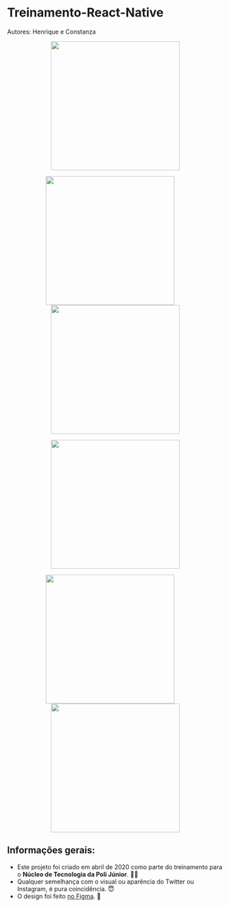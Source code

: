 # Treinamento-React-Native

Autores: Henrique e Constanza

<p align="center" float="left">
 <img align="center" src="https://user-images.githubusercontent.com/58156196/126529244-a1105cbb-bdaf-4450-99a8-5b3a4c93cd61.png" width="300" />
</p>

<p align="center" float="left">
 <img align="center" src="https://user-images.githubusercontent.com/58156196/126529890-97dc3cd2-3ce5-4446-8b73-4f7b7124d61b.png" width="300" />
 <img width="20" />
 <img align="center" src="https://user-images.githubusercontent.com/58156196/126529378-84d57cfd-9334-4f92-8d89-9bb4eaec1196.png" width="300" />
</p>

<p align="center" float="left">
 <img align="center" src="https://user-images.githubusercontent.com/58156196/126529458-15be7228-1b44-426b-b423-011f9ddc27d2.png" width="300" />
</p>

<p align="center" float="left">
 <img align="center" src="https://user-images.githubusercontent.com/58156196/126529492-a200b32a-c256-4d39-abd3-bda84c20e506.png" width="300" />
 <img width="20" />
 <img align="center" src="https://user-images.githubusercontent.com/58156196/126529526-3f5aa063-892e-4d5a-8e06-a1a4b691f56d.png" width="300" />
</p>

## Informações gerais:

- Este projeto foi criado em abril de 2020 como parte do treinamento para o **Núcleo de Tecnologia da Poli Júnior**. 💪🏻
- Qualquer semelhança com o visual ou aparência do Twitter ou Instagram, é pura coincidência. 😇
- O design foi feito [no Figma](https://www.figma.com/file/bjJ5eXFW8OqacPFAeOvIMz/PiuPiuwer-RN?node-id=0%3A1). 🎨

